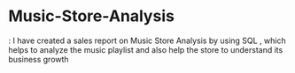 # Music-Store-Analysis
: I have created a sales report on Music Store Analysis by using SQL , which helps to analyze the music  playlist and also help the store to understand its business growth
